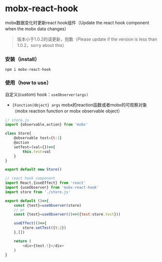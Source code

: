 # mobx-react-hook
mobx数据变化时更新react hook组件（Update the react hook component when the mobx data changes）

> 版本小于1.0.2的请更新，抱歉（Please update if the version is less than 1.0.2，sorry about this）

### 安装（install）

`npm i mobx-react-hook`

### 使用（how to use）

自定义(custom) hook：`useObserver(args)`
- `{Function|Object} args` mobx的reaction函数或者mobx的可观察对象（mobx reaction function or mobx observable object）

```javascript
// store.js
import {observable,action} from 'mobx'

class Store{
    @observable test={t:1}
    @action
    setTest=(val={})=>{
        this.test=val
    }
}

export default new Store()

// react hook component
import React,{useEffect} from 'react'
import {useObserver} from 'mobx-react-hook'
import store from './store.js'

export default ()=>{
    const {test}=useObserver(store)
    // or
    const {test}=useObserver(()=>({test:store.test}))

    useEffect(()=>{
        store.setTest({t:2})
    },[])

    return (
        <div>{test.t}</div>
    )
}
```
